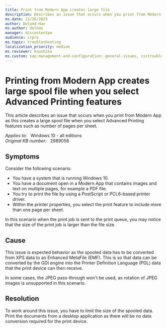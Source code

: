 ```yaml
---
title: Print from Modern App creates large file
description: Describes an issue that occurs when you print from Modern App as this creates a large spool file when you select Advanced Printing features such as number of pages per sheet.
ms.date: 12/26/2023
author: Deland-Han
ms.author: delhan
manager: dcscontentpm
audience: itpro
ms.topic: troubleshooting
localization_priority: medium
ms.reviewer: kaushika
ms.custom: sap:management-and-configuration:-general-issues, csstroubleshoot
---
```

# Printing from Modern App creates large spool file when you select Advanced Printing features

This article describes an issue that occurs when you print from Modern App as this creates a large spool file when you select Advanced Printing features such as number of pages per sheet.

_Applies to:_ &nbsp; Windows 10 - all editions  
_Original KB number:_ &nbsp; 2989058

## Symptoms

Consider the following scenario:

- You have a system that is running Windows 10.
- You have a document open in a Modern App that contains images and text on multiple pages, for example a PDF file.
- You try to print the file by using a PostScript or PCL6-based printer driver.
- Within the printer properties, you select the print feature to include more than one page per sheet.

In this scenario when the print job is sent to the print queue, you may notice that the size of the print job is larger than the file size.

## Cause

This issue is expected behavior as the spooled data has to be converted from XPS data to an Enhanced MetaFile (EMF). This is so that data can be converted by the GDI engine into the Printer Definition Language (PDL) data that the print device can then receive.

In some cases, the JPEG pass-through won't be used, as rotation of JPEG images is unsupported in this scenario.

## Resolution

To work around this issue, you have to limit the size of the spooled data. Print the documents from a desktop application as there will be no data conversion required for the print device.
